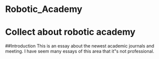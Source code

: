 # Robotic_Academy
# Collect about robotic academy 
##Introduction
This is an essay about the newest academic journals and meeting. I have seem many essays of this area that it"s not professional.




